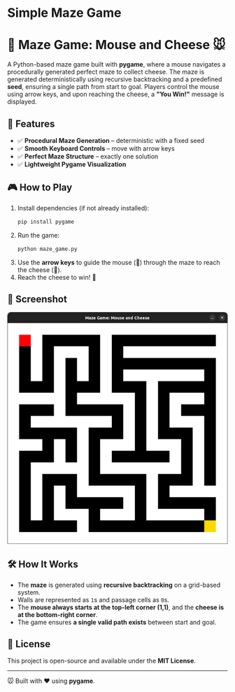 # Simple Maze Game

# 🧀 Maze Game: Mouse and Cheese 🐭

A Python-based maze game built with **pygame**, where a mouse navigates a procedurally generated perfect maze to collect cheese. The maze is generated deterministically using recursive backtracking and a predefined **seed**, ensuring a single path from start to goal. Players control the mouse using arrow keys, and upon reaching the cheese, a **"You Win!"** message is displayed.

## 🚀 Features

- ✅ **Procedural Maze Generation** – deterministic with a fixed seed
- ✅ **Smooth Keyboard Controls** – move with arrow keys
- ✅ **Perfect Maze Structure** – exactly one solution
- ✅ **Lightweight Pygame Visualization**

## 🎮 How to Play

1. Install dependencies (if not already installed):
   ```bash
   pip install pygame
   ```
2. Run the game:
   ```bash
   python maze_game.py
   ```
3. Use the **arrow keys** to guide the mouse (🔴) through the maze to reach the cheese (🧀).
4. Reach the cheese to win! 🎉

## 📸 Screenshot

*![alt text](image.png)*

## 🛠️ How It Works

- The **maze** is generated using **recursive backtracking** on a grid-based system.
- Walls are represented as `1`s and passage cells as `0`s.
- The **mouse always starts at the top-left corner (1,1)**, and the **cheese is at the bottom-right corner**.
- The game ensures **a single valid path exists** between start and goal.

## 📜 License

This project is open-source and available under the **MIT License**.

---

🐭 Built with ❤️ using **pygame**.
